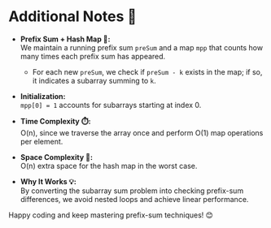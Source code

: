 # Additional Notes 📝

- **Prefix Sum + Hash Map 🔑:**  
  We maintain a running prefix sum `preSum` and a map `mpp` that counts how many times each prefix sum has appeared.  
  - For each new `preSum`, we check if `preSum - k` exists in the map; if so, it indicates a subarray summing to `k`.

- **Initialization:**  
  `mpp[0] = 1` accounts for subarrays starting at index 0.

- **Time Complexity ⏱️:**  
  O(n), since we traverse the array once and perform O(1) map operations per element.

- **Space Complexity 🚀:**  
  O(n) extra space for the hash map in the worst case.

- **Why It Works 💡:**  
  By converting the subarray sum problem into checking prefix-sum differences, we avoid nested loops and achieve linear performance.

Happy coding and keep mastering prefix-sum techniques! 😊
